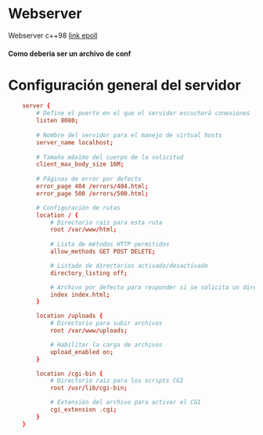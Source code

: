 # Webserver
Webserver c++98 
[link epoll](https://idea.popcount.org/2017-02-20-epoll-is-fundamentally-broken-12/)

#### Como deberia ser un archivo de conf
# Configuración general del servidor
```conf
	server {
		# Define el puerto en el que el servidor escuchará conexiones
		listen 8080;
		
		# Nombre del servidor para el manejo de virtual hosts
		server_name localhost;
		
		# Tamaño máximo del cuerpo de la solicitud
		client_max_body_size 16M;
		
		# Páginas de error por defecto
		error_page 404 /errors/404.html;
		error_page 500 /errors/500.html;

		# Configuración de rutas
		location / {
			# Directorio raíz para esta ruta
			root /var/www/html;
			
			# Lista de métodos HTTP permitidos
			allow_methods GET POST DELETE;

			# Listado de directorios activado/desactivado
			directory_listing off;

			# Archivo por defecto para responder si se solicita un directorio
			index index.html;
		}

		location /uploads {
			# Directorio para subir archivos
			root /var/www/uploads;

			# Habilitar la carga de archivos
			upload_enabled on;
		}

		location /cgi-bin {
			# Directorio raíz para los scripts CGI
			root /usr/lib/cgi-bin;

			# Extensión del archivo para activar el CGI
			cgi_extension .cgi;
		}
	}
```

